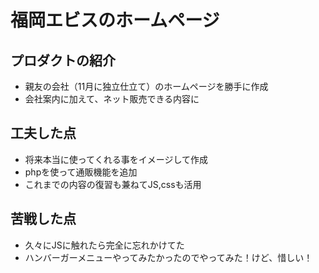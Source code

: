 # 福岡エビスのホームページ
## プロダクトの紹介
- 親友の会社（11月に独立仕立て）のホームページを勝手に作成
- 会社案内に加えて、ネット販売できる内容に
## 工夫した点
- 将来本当に使ってくれる事をイメージして作成
- phpを使って通販機能を追加
- これまでの内容の復習も兼ねてJS,cssも活用
## 苦戦した点
- 久々にJSに触れたら完全に忘れかけてた
- ハンバーガーメニューやってみたかったのでやってみた！けど、惜しい！